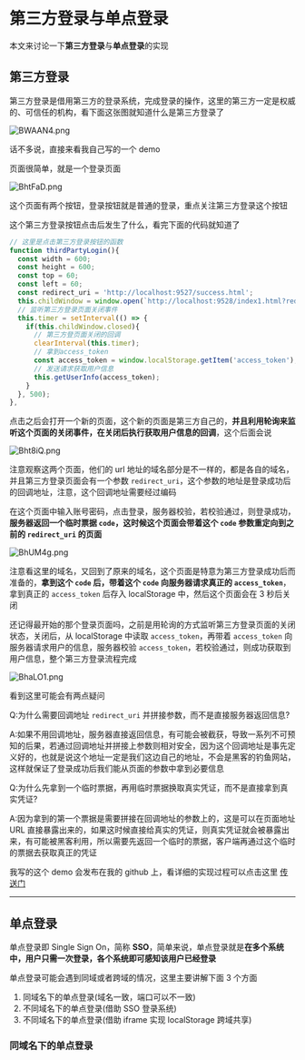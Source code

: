 # 第三方登录与单点登录

本文来讨论一下**第三方登录**与**单点登录**的实现  

## 第三方登录

第三方登录是借用第三方的登录系统，完成登录的操作，这里的第三方一定是权威的、可信任的机构，看下面这张图就知道什么是第三方登录了  

![BWAAN4.png](https://s1.ax1x.com/2020/11/05/BWAAN4.png)  

话不多说，直接来看我自己写的一个 demo  

页面很简单，就是一个登录页面  

![BhtFaD.png](https://s1.ax1x.com/2020/11/06/BhtFaD.png)  

这个页面有两个按钮，登录按钮就是普通的登录，重点关注第三方登录这个按钮  

这个第三方登录按钮点击后发生了什么，看完下面的代码就知道了  

```javascript
// 这里是点击第三方登录按钮的函数
function thirdPartyLogin(){
  const width = 600;
  const height = 600;
  const top = 60;
  const left = 60;
  const redirect_uri = 'http://localhost:9527/success.html';
  this.childWindow = window.open(`http://localhost:9528/index1.html?redirect_uri=${window.encodeURIComponent(redirect_uri)}`, 'test', `width=${width}, height=${height}, top=${top}, left=${left}`);
  // 监听第三方登录页面关闭事件
  this.timer = setInterval(() => {
    if(this.childWindow.closed){
      // 第三方登页面关闭的回调
      clearInterval(this.timer);
      // 拿到access_token
      const access_token = window.localStorage.getItem('access_token');
      // 发送请求获取用户信息
      this.getUserInfo(access_token);
    }
  }, 500);
},
```

点击之后会打开一个新的页面，这个新的页面是第三方自己的，**并且利用轮询来监听这个页面的关闭事件，在关闭后执行获取用户信息的回调**，这个后面会说  

![Bht8iQ.png](https://s1.ax1x.com/2020/11/06/Bht8iQ.png)  

注意观察这两个页面，他们的 url 地址的域名部分是不一样的，都是各自的域名，并且第三方登录页面会有一个参数 `redirect_uri`，这个参数的地址是登录成功后的回调地址，注意，这个回调地址需要经过编码    

在这个页面中输入账号密码，点击登录，服务器校验，若校验通过，则登录成功，**服务器返回一个临时票据 `code`，这时候这个页面会带着这个 `code` 参数重定向到之前的 `redirect_uri` 的页面**  

![BhUM4g.png](https://s1.ax1x.com/2020/11/06/BhUM4g.png)  

注意看这里的域名，又回到了原来的域名，这个页面是特意为第三方登录成功后而准备的，**拿到这个 `code` 后，带着这个 `code` 向服务器请求真正的 `access_token`**，拿到真正的 `access_token` 后存入 localStorage 中，然后这个页面会在 3 秒后关闭  

还记得最开始的那个登录页面吗，之前是用轮询的方式监听第三方登录页面的关闭状态，关闭后，从 localStorage 中读取 `access_token`，再带着 `access_token` 向服务器请求用户的信息，服务器校验 `access_token`，若校验通过，则成功获取到用户信息，整个第三方登录流程完成  

![BhaLO1.png](https://s1.ax1x.com/2020/11/06/BhaLO1.png)  

看到这里可能会有两点疑问  

Q:为什么需要回调地址 `redirect_uri` 并拼接参数，而不是直接服务器返回信息?  

A:如果不用回调地址，服务器直接返回信息，有可能会被截获，导致一系列不可预知的后果，若通过回调地址并拼接上参数则相对安全，因为这个回调地址是事先定义好的，也就是说这个地址一定是我们这边自己的地址，不会是黑客的钓鱼网站，这样就保证了登录成功后我们能从页面的参数中拿到必要信息  

Q:为什么先拿到一个临时票据，再用临时票据换取真实凭证，而不是直接拿到真实凭证?  

A:因为拿到的第一个票据是需要拼接在回调地址的参数上的，这是可以在页面地址 URL 直接暴露出来的，如果这时候直接给真实的凭证，则真实凭证就会被暴露出来，有可能被黑客利用，所以需要先返回一个临时的票据，客户端再通过这个临时的票据去获取真正的凭证  

我写的这个 demo 会发布在我的 github 上，看详细的实现过程可以点击这里 [传送门](https://github.com/EmotionBin/various-demo/tree/master/third-party-login)  

----

## 单点登录

单点登录即 Single Sign On，简称 **SSO**，简单来说，单点登录就是**在多个系统中，用户只需一次登录，各个系统即可感知该用户已经登录**  

单点登录可能会遇到同域或者跨域的情况，这里主要讲解下面 3 个方面  

1. 同域名下的单点登录(域名一致，端口可以不一致)  
2. 不同域名下的单点登录(借助 SSO 登录系统)  
3. 不同域名下的单点登录(借助 iframe 实现 localStorage 跨域共享)  

### 同域名下的单点登录






